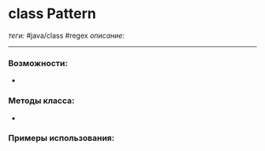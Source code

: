 # class Pattern
*теги:* #java/class  #regex 
*описание:*

---
### Возможности:
- 
### Методы класса:
- 

### Примеры использования:
